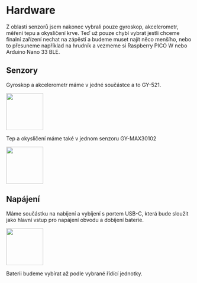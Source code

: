 # Hardware
Z oblasti senzorů jsem nakonec vybrali pouze gyroskop, akcelerometr, měření tepu a okysličení krve.
Teď už pouze chybí vybrat jestli chceme finalní zařízení nechat na zápěstí a budeme muset najít něco menšího, nebo to přesuneme například na hrudník a vezmeme si Raspberry PICO W nebo Arduino Nano 33 BLE.

## Senzory
Gyroskop a akcelerometr máme v jedné součástce a to GY-521.


<img src= "https://ae01.alicdn.com/kf/S95130cd812dc4cd69d29d02730d01efdi.png_640x640.png_.webp" height=100 width=100>


Tep a okysličení máme také v jednom senzoru GY-MAX30102


<img src="https://ae04.alicdn.com/kf/He6c18bfc12e44e1abd7fbe60da03418bT.png_480x480.png" height=100 width=100>

## Napájení
Máme součástku na nabíjení a vybíjení s portem USB-C, která bude sloužit jako hlavní vstup pro napájení obvodu a dobíjení baterie.


<img src="https://static.cytron.io/image/cache/catalog/products/LIP-CR-MOD/1-268x268.png" height=100 width=100>

Baterii budeme vybírat až podle vybrané řídící jednotky.
